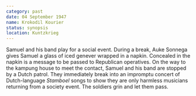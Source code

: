 ```yaml
---
category: past
date: 04 September 1947
name: Krokodil Kourier
status: synopsis
location: Kuntzkrieg
---
```


Samuel and
his band play for a social event. During a break, Auke Sonnega gives Samuel a glass of iced genever wrapped in a napkin. Concealed in the napkin is a message to be passed to Republican operatives. On the way to the kampung house to meet the contact, Samuel and his band are
stopped by a Dutch patrol. They immediately break into an impromptu
concert of Dutch-language *Stamboel* songs to show they are only harmless musicians returning from a society event. The soldiers grin and let them pass.

